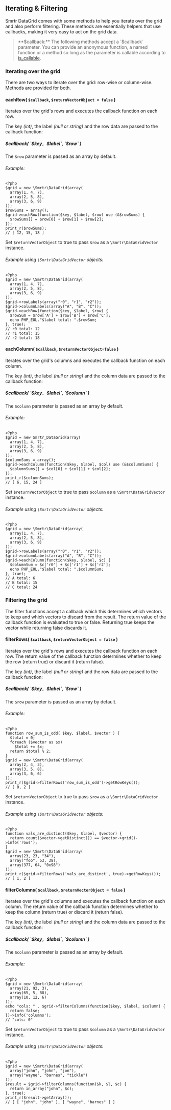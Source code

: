 ## Iterating & Filtering
Smrtr DataGrid comes with some methods to help you iterate over the grid and also perform filtering.
These methods are essentially helpers that use callbacks, making it very easy to act on the grid data.

> **$callback:** The following methods accept a `$callback` parameter.
> You can provide an anonymous function, a named function or a method so long as the parameter is callable
> according to [is_callable](http://php.net/manual/en/function.is-callable.php).

### Iterating over the grid
There are two ways to iterate over the grid: row-wise or column-wise. Methods are provided for both.

#### eachRow( `$callback`, `$returnVectorObject = false` )
Iterates over the grid's rows and executes the callback function on each row.

The key *(int)*, the label *(null or string)* and the row data are passed to the callback function:

##### $callback( `$key`, `$label`, `$row` )
The `$row` parameter is passed as an array by default.

###### Example:
    <?php
    $grid = new \Smrtr\DataGrid(array(
      array(1, 4, 7),
      array(2, 5, 8),
      array(3, 6, 9)
    ));
    $rowSums = array();
    $grid->eachRow(function($key, $label, $row) use (&$rowSums) {
      $rowSums[] = $row[0] + $row[1] + $row[2];
    });
    print_r($rowSums);
    // [ 12, 15, 18 ]

Set `$returnVectorObject` to true to pass `$row` as a `\Smrtr\DataGridVector` instance.

###### Example using `\Smrtr\DataGridVector` objects:
    <?php
    $grid = new \Smrtr\DataGrid(array(
      array(1, 4, 7),
      array(2, 5, 8),
      array(3, 6, 9)
    ));
    $grid->rowLabels(array("r0", "r1", "r2"));
    $grid->columnLabels(array("A", "B", "C"));
    $grid->eachRow(function($key, $label, $row) {
      $rowSum = $row['A'] + $row['B'] + $row['C'];
      echo PHP_EOL."$label total: ".$rowSum;
    }, true);
    // r0 total: 12
    // r1 total: 15
    // r2 total: 18

#### eachColumn( `$callback`, `$returnVectorObject=false` )
Iterates over the grid's columns and executes the callback function on each column.

The key *(int)*, the label *(null or string)* and the column data are passed to the callback function:

##### $callback( `$key`, `$label`, `$column` )
The `$column` parameter is passed as an array by default.

###### Example:
    <?php
    $grid = new Smrtr_DataGrid(array(
      array(1, 4, 7),
      array(2, 5, 8),
      array(3, 6, 9)
    ));
    $columnSums = array();
    $grid->eachColumn(function($key, $label, $col) use (&$columnSums) {
      $columnSums[] = $col[0] + $col[1] + $col[2];
    });
    print_r($columnSums);
    // [ 6, 15, 24 ]

Set `$returnVectorObject` to true to pass `$column` as a `\Smrtr\DataGridVector` instance.

###### Example using `\Smrtr\DataGridVector` objects:
    <?php
    $grid = new \Smrtr\DataGrid(array(
      array(1, 4, 7),
      array(2, 5, 8),
      array(3, 6, 9)
    ));
    $grid->rowLabels(array("r0", "r1", "r2"));
    $grid->columnLabels(array("A", "B", "C"));
    $grid->eachColumn(function($key, $label, $c) {
      $columnSum = $c['r0'] + $c['r1'] + $c['r2'];
      echo PHP_EOL."$label total: ".$columnSum;
    }, true);
    // A total: 6
    // B total: 15
    // C total: 24

### Filtering the grid
The filter functions accept a callback which this determines which vectors to keep and which vectors to discard
from the result. The return value of the callback function is evaluated to true or false.
Returning true keeps the vector while returning false discards it.

#### filterRows( `$callback`, `$returnVectorObject = false` )
Iterates over the grid's rows and executes the callback function on each row.
The return value of the callback function determines whether to keep the row (return true) or discard it (return false).

The key *(int)*, the label *(null or string)* and the row data are passed to the callback function:

##### $callback( `$key`, `$label`, `$row` )
The `$row` parameter is passed as an array by default.

###### Example:
    <?php
    function row_sum_is_odd( $key, $label, $vector ) {
      $total = 0;
      foreach ($vector as $x)
        $total += $x;
      return $total % 2;
    }
    $grid = new \Smrtr\DataGrid(array(
      array(2, 4, 3),
      array(3, 5, 8),
      array(3, 6, 6)
    ));
    print_r($grid->filterRows('row_sum_is_odd')->getRowKeys());
    // [ 0, 2 ]

Set `$returnVectorObject` to true to pass `$row` as a `\Smrtr\DataGridVector` instance.

###### Example using `\Smrtr\DataGridVector` objects:
    <?php
    function vals_are_distinct($key, $label, $vector) {
      return count($vector->getDistinct()) == $vector->grid()->info('rows');
    }
    $grid = new \Smrtr\DataGrid(array(
      array(23, 23, "34"),
      array("foo", 53, 38),
      array(377, 64, "0x98")
    ));
    print_r($grid->filterRows('vals_are_distinct', true)->getRowKeys());
    // [ 1, 2 ]

#### filterColumns( `$callback`, `$returnVectorObject = false` )
Iterates over the grid's columns and executes the callback function on each column.
The return value of the callback function determines whether to keep the column (return true) or discard it
(return false).

The key *(int)*, the label *(null or string)* and the column data are passed to the callback function:

##### $callback( `$key`, `$label`, `$column` )
The `$column` parameter is passed as an array by default.

###### Example:
    <?php
    $grid = new \Smrtr\DataGrid(array(
      array(21, 92, 3),
      array(65, 5, 88),
      array(10, 12, 6)
    ));
    echo "cols: " . $grid->filterColumns(function($key, $label, $column) {
      return false;
    })->info('columns');
    // "cols: 0"

Set `$returnVectorObject` to true to pass `$column` as a `\Smrtr\DataGridVector` instance.

###### Example using `\Smrtr\DataGridVector` objects:
    <?php
    $grid = new \Smrtr\DataGrid(array(
      array("john", "john", "jon"),
      array("wayne", "barnes", "tickle")
    ));
    $result = $grid->filterColumns(function($k, $l, $c) {
      return in_array("john", $c);
    }, true);
    print_r($result->getArray());
    // [ [ "john", "john" ], [ "wayne", "barnes" ] ]